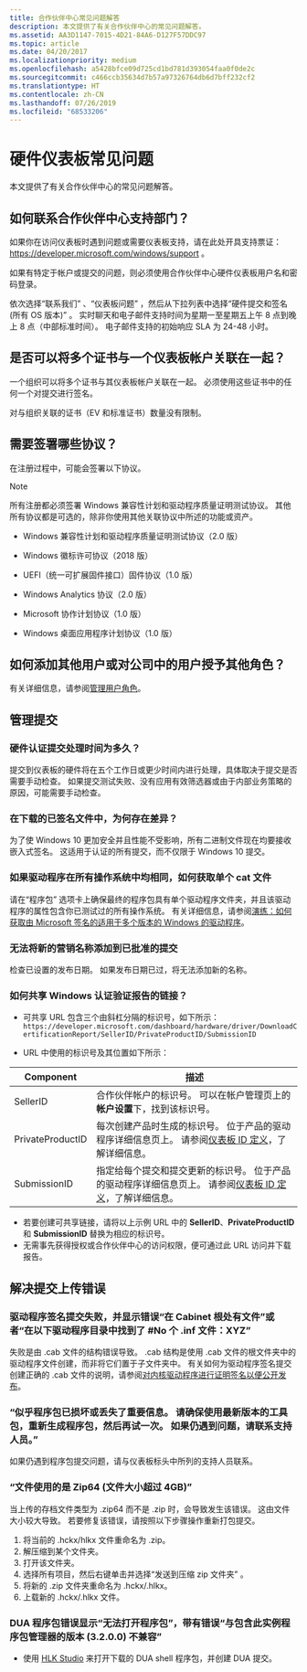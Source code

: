 ```yaml
---
title: 合作伙伴中心常见问题解答
description: 本文提供了有关合作伙伴中心的常见问题解答。
ms.assetid: AA3D1147-7015-4D21-84A6-D127F57DDC97
ms.topic: article
ms.date: 04/20/2017
ms.localizationpriority: medium
ms.openlocfilehash: a5428bfce09d725cd1bd781d393054faa0f0de2c
ms.sourcegitcommit: c466ccb35634d7b57a97326764db6d7bff232cf2
ms.translationtype: HT
ms.contentlocale: zh-CN
ms.lasthandoff: 07/26/2019
ms.locfileid: "68533206"
---
```

# <a name="hardware-dashboard-faq"></a>硬件仪表板常见问题

本文提供了有关合作伙伴中心的常见问题解答。

## <a name="how-do-i-contact-partner-center-support"></a>如何联系合作伙伴中心支持部门？

如果你在访问仪表板时遇到问题或需要仪表板支持，请在此处开具支持票证： https://developer.microsoft.com/windows/support 。  

如果有特定于帐户或提交的问题，则必须使用合作伙伴中心硬件仪表板用户名和密码登录。

依次选择“联系我们”  、“仪表板问题”  ，然后从下拉列表中选择“硬件提交和签名(所有 OS 版本)”  。  实时聊天和电子邮件支持时间为星期一至星期五上午 8 点到晚上 8 点（中部标准时间）。  电子邮件支持的初始响应 SLA 为 24-48 小时。

## <a name="can-i-associate-multiple-certificates-with-a-dashboard-account"></a>是否可以将多个证书与一个仪表板帐户关联在一起？

一个组织可以将多个证书与其仪表板帐户关联在一起。 必须使用这些证书中的任何一个对提交进行签名。

对与组织关联的证书（EV 和标准证书）数量没有限制。

## <a name="what-agreements-need-to-be-signed"></a>需要签署哪些协议？

在注册过程中，可能会签署以下协议。

> [!NOTE]
> 所有注册都必须签署 Windows 兼容性计划和驱动程序质量证明测试协议。 其他所有协议都是可选的，除非你使用其他关联协议中所述的功能或资产。 

* Windows 兼容性计划和驱动程序质量证明测试协议（2.0 版）

* Windows 徽标许可协议（2018 版）

* UEFI（统一可扩展固件接口）固件协议（1.0 版）

* Windows Analytics 协议（2.0 版）

* Microsoft 协作计划协议（1.0 版）

* Windows 桌面应用程序计划协议（1.0 版）

## <a name="how-do-i-add-additional-users-or-grant-additional-roles-to-users-in-my-company"></a>如何添加其他用户或对公司中的用户授予其他角色？

有关详细信息，请参阅[管理用户角色](managing-user-roles.md)。

## <a name="managing-submissions"></a>管理提交

### <a name="what-is-the-hardware-certification-submission-processing-time"></a>硬件认证提交处理时间为多久？

提交到仪表板的硬件将在五个工作日或更少时间内进行处理，具体取决于提交是否需要手动检查。 如果提交测试失败、没有应用有效筛选器或由于内部业务策略的原因，可能需要手动检查。

### <a name="why-do-i-see-a-difference-in-download-signed-files"></a>在下载的已签名文件中，为何存在差异？

为了使 Windows 10 更加安全并且性能不受影响，所有二进制文件现在均要接收嵌入式签名。 这适用于认证的所有提交，而不仅限于 Windows 10 提交。

### <a name="how-to-get-a-single-cat-file-if-drivers-are-uniform-for-all-operating-systems"></a>如果驱动程序在所有操作系统中均相同，如何获取单个 cat 文件

请在“程序包”  选项卡上确保最终的程序包具有单个驱动程序文件夹，并且该驱动程序的属性包含你已测试过的所有操作系统。 有关详细信息，请参阅[演练：如何获取由 Microsoft 签名的适用于多个版本的 Windows 的驱动程序](get-drivers-signed-by-microsoft-for-multiple-windows-versions.md)。

### <a name="im-unable-to-add-new-marketing-names-to-the-approved-submission"></a>无法将新的营销名称添加到已批准的提交

检查已设置的发布日期。 如果发布日期已过，将无法添加新的名称。

### <a name="how-can-i-share-a-link-to-a-windows-certification-verification-report"></a>如何共享 Windows 认证验证报告的链接？

* 可共享 URL 包含三个由斜杠分隔的标识号，如下所示：`https://developer.microsoft.com/dashboard/hardware/driver/DownloadCertificationReport/SellerID/PrivateProductID/SubmissionID`

* URL 中使用的标识号及其位置如下所示：

| Component | 描述 |
| ---       | ---         |
|SellerID   | 合作伙伴帐户的标识号。 可以在帐户管理页上的**帐户设置**下，找到该标识号。 |
|PrivateProductID | 每次创建产品时生成的标识号。 位于产品的驱动程序详细信息页上。 请参阅[仪表板 ID 定义](https://docs.microsoft.com/windows-hardware/drivers/dashboard/id-definitions)，了解详细信息。 |
|SubmissionID | 指定给每个提交和提交更新的标识号。 位于产品的驱动程序详细信息页上。 请参阅[仪表板 ID 定义](https://docs.microsoft.com/windows-hardware/drivers/dashboard/id-definitions)，了解详细信息。 |

* 若要创建可共享链接，请将以上示例 URL 中的 **SellerID**、**PrivateProductID** 和 **SubmissionID** 替换为相应的标识号。
* 无需事先获得授权或合作伙伴中心的访问权限，便可通过此 URL 访问并下载报告。

## <a name="troubleshooting-submission-upload-errors"></a>解决提交上传错误

### <a name="my-driver-signing-submission-fails-with-the-error-there-are-files-at-the-root-of-the-cabinet-or-no-inf-files-found-in-driver-directorydirectories-xyz"></a>驱动程序签名提交失败，并显示错误“在 Cabinet 根处有文件”或者“在以下驱动程序目录中找到了 \#No 个 .inf 文件：XYZ”

失败是由 .cab 文件的结构错误导致。 .cab 结构是使用 .cab 文件的根文件夹中的驱动程序文件创建，而非将它们置于子文件夹中。 有关如何为驱动程序签名提交创建正确的 .cab 文件的说明，请参阅[对内核驱动程序进行证明签名以便公开发布](attestation-signing-a-kernel-driver-for-public-release.md)。

### <a name="it-looks-like-your-package-is-corrupt-or-missing-important-information-ensure-you-are-using-the-latest-version-of-the-kit-regenerate-your-package-and-try-again-if-you-continue-to-experience-the-issue-contact-support"></a>“似乎程序包已损坏或丢失了重要信息。 请确保使用最新版本的工具包，重新生成程序包，然后再试一次。 如果仍遇到问题，请联系支持人员。”

如果仍遇到程序包提交问题，请与仪表板标头中所列的支持人员联系。

### <a name="file-is-using-zip644gbfile-size"></a>“文件使用的是 Zip64 (文件大小超过 4GB)”

当上传的存档文件类型为 .zip64 而不是 .zip 时，会导致发生该错误。 这由文件大小较大导致。 若要修复该错误，请按照以下步骤操作重新打包提交。

1. 将当前的 .hckx/hlkx 文件重命名为 .zip。
2. 解压缩到某个文件夹。
3. 打开该文件夹。
4. 选择所有项目，然后右键单击并选择“发送到压缩 zip 文件夹”  。
5. 将新的 .zip 文件夹重命名为 .hckx/.hlkx。
6. 上载新的 .hckx/.hlkx 文件。

### <a name="the-dua-package-error-shows-failed-to-open-package-with-the-error-not-compatible-with-a-version-3200-with-this-instance-package-manager"></a>DUA 程序包错误显示“无法打开程序包”，带有错误“与包含此实例程序包管理器的版本 (3.2.0.0) 不兼容”

* 使用 [HLK Studio](https://docs.microsoft.com/windows-hardware/test/hlk/user/install-standalone-hlk-studio) 来打开下载的 DUA shell 程序包，并创建 DUA 提交。
